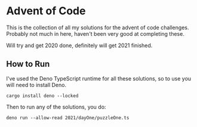 # Advent of Code

This is the collection of all my solutions for the advent of code challenges.
Probably not much in here, haven't been very good at completing these.

Will try and get 2020 done, definitely will get 2021 finished.

## How to Run

I've used the Deno TypeScript runtime for all these solutions, so to use you will
need to install Deno.

```shell
cargo install deno --locked
```

Then to run any of the solutions, you do:

```shell
deno run --allow-read 2021/dayOne/puzzleOne.ts
```
